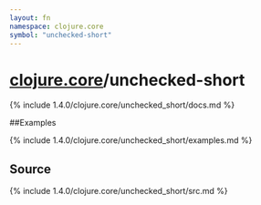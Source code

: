 ```yaml
---
layout: fn
namespace: clojure.core
symbol: "unchecked-short"
---
```


# [clojure.core](../)/unchecked-short

{% include 1.4.0/clojure.core/unchecked_short/docs.md %}

##Examples

{% include 1.4.0/clojure.core/unchecked_short/examples.md %}
## Source
{% include 1.4.0/clojure.core/unchecked_short/src.md %}

